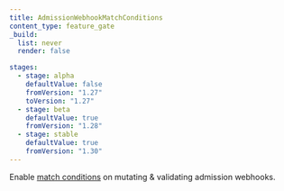 ```yaml
---
title: AdmissionWebhookMatchConditions
content_type: feature_gate
_build:
  list: never
  render: false

stages:
  - stage: alpha
    defaultValue: false
    fromVersion: "1.27"
    toVersion: "1.27"
  - stage: beta
    defaultValue: true
    fromVersion: "1.28"  
  - stage: stable
    defaultValue: true
    fromVersion: "1.30" 
---
```

Enable [match conditions](/docs/reference/access-authn-authz/extensible-admission-controllers/#matching-requests-matchconditions)
on mutating & validating admission webhooks.

